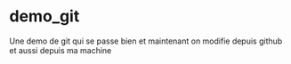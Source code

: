 # demo_git
Une demo de git qui se passe bien
et maintenant on modifie depuis github et aussi depuis ma machine
